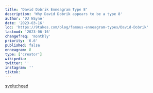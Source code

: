 ```yaml
---
title: 'David Dobrik Enneagram Type 8'
description: 'Why David Dobrik appears to be a type 8'
author: 'DJ Wayne'
date: '2023-03-16'
loc: 'https://9takes.com/blog/famous-enneagram-types/David-Dobrik'
lastmod: '2023-06-16'
changefreq: 'monthly'
priority: '0.6'
published: false
enneagram: 8
type: ['creator']
wikipedia:
twitter: ''
instagram: ''
tiktok:
---
```



<svelte:head>
  <!-- <meta property="og:image" content="https://9takes.com/types/8s/David-Dobrik.webp" /> -->
  <link rel="canonical" href="https://9takes.com/blog/famous-enneagram-types/David-Dobrik">
</svelte:head>
<!-- <script>
	import  PopCard  from "../../../lib/components/atoms/PopCard.svelte";
</script>
<div
	style="display: flex;
    justify-content: center;
    margin: 1rem 0;
	"
>
	<PopCard
		image={`/types/8s/${'David-Dobrik'}.webp`}
		showIcon={false}
		text="David Dobrik"
		subtext=""
	/>
</div> -->

<p class="firstLetter"></p>
